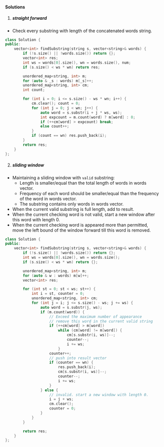 







#### Solutions

1. ##### straight forward

- Check every substring with length of the concatenated words string.

```c++
class Solution {
public:
    vector<int> findSubstring(string s, vector<string>& words) {
        if (!s.size() || !words.size()) return {};
        vector<int> res;
        int ws = words[0].size(), wn = words.size(), num;
        if (s.size() < ws * wn) return res;

        unordered_map<string, int> m;
        for (auto & _s : words) m[_s]++;
        unordered_map<string, int> cm;
        int count;

        for (int i = 0; i <= s.size() - ws * wn; i++) {
            cm.clear(); count = 0;
            for (int j = 0; j < wn; j++) {
                auto word = s.substr(i + j * ws, ws);
                int expcount = m.count(word) ? m[word] : 0;
                if (++cm[word] > expcount) break;
                else count++;
            }
            if (count == wn) res.push_back(i);
        }
        return res;
    }
};
```


2. ##### sliding window

- Maintaining a sliding window with `valid` substring:
    - Length is smaller/equal than the total length of words in words vector.
    - Frequency of each word should be smaller/equal than the frequency of the word in words vector.
    - The substring contains only words in words vector.
- When the current valid substring is full length, add to result.
- When the current checking word is not valid, start a new window after this word with length 0.
- When the current checking word is appeared more than permitted, move the left bound of the window forward till this word is removed.


```c++
class Solution {
public:
    vector<int> findSubstring(string s, vector<string>& words) {
        if (!s.size() || !words.size()) return {};
        int ws = words[0].size(), wn = words.size();
        if (s.size() < ws * wn) return {};

        unordered_map<string, int> m;
        for (auto & w : words) m[w]++;
        vector<int> res;

        for (int st = 0; st < ws; st++) {
            int i = st, counter = 0;
            unordered_map<string, int> cm;
            for (int j = i; j <= s.size() - ws; j += ws) {
                auto word = s.substr(j, ws);
                if (m.count(word)) {
                    // Exceed the maximum number of appearance
                    // remove this word in the current valid string
                    if (++cm[word] > m[word])
                        while (cm[word] != m[word]) {
                            cm[s.substr(i, ws)]--;
                            counter--;
                            i += ws;
                        }
                    counter++;
                    // push into result vector
                    if (counter == wn) {
                        res.push_back(i);
                        cm[s.substr(i, ws)]--;
                        counter--;
                        i += ws;
                    }
                } else {
                    // invalid. start a new window with length 0.
                    i = j + ws;
                    cm.clear();
                    counter = 0;
                }
            }
        }

        return res;
    }
};
```